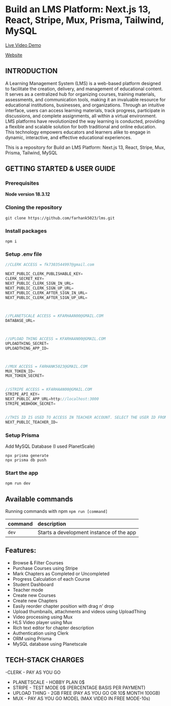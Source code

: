 # Build an LMS Platform: Next.js 13,  React, Stripe, Mux, Prisma, Tailwind, MySQL 

[Live Video Demo](https://drive.google.com/file/d/1Dj9l5DwZUMgsenmYgo3BfZUb_sPNVLDg/view?usp=sharing)

[Website](https://lms-iota-gray.vercel.app/)


## INTRODUCTION
A Learning Management System (LMS) is a web-based platform designed to facilitate the creation, delivery, and management of educational content. It serves as a centralized hub for organizing courses, training materials, assessments, and communication tools, making it an invaluable resource for educational institutions, businesses, and organizations. Through an intuitive interface, users can access learning materials, track progress, participate in discussions, and complete assignments, all within a virtual environment. LMS platforms have revolutionized the way learning is conducted, providing a flexible and scalable solution for both traditional and online education. This technology empowers educators and learners alike to engage in dynamic, interactive, and effective educational experiences.

This is a repository for Build an LMS Platform: Next.js 13,  React, Stripe, Mux, Prisma, Tailwind, MySQL




## GETTING STARTED & USER GUIDE

### Prerequisites

**Node version 18.3.12**

### Cloning the repository

```shell
git clone https://github.com/farhank5023/lms.git
```

### Install packages

```shell
npm i
```

### Setup .env file


```js
//CLERK ACCESS = fk7303544997@gmail.com

NEXT_PUBLIC_CLERK_PUBLISHABLE_KEY=
CLERK_SECRET_KEY=
NEXT_PUBLIC_CLERK_SIGN_IN_URL=
NEXT_PUBLIC_CLERK_SIGN_UP_URL=
NEXT_PUBLIC_CLERK_AFTER_SIGN_IN_URL=
NEXT_PUBLIC_CLERK_AFTER_SIGN_UP_URL=

 

//PLANETSCALE ACCESS = KFARHAAN00@GMAIL.COM
DATABASE_URL=



//UPLOAD THING ACCESS = KFARHAAN00@GMAIL.COM
UPLOADTHING_SECRET=
UPLOADTHING_APP_ID=



//MUX ACCESS = FARHANK5023@GMAIL.COM
MUX_TOKEN_ID=
MUX_TOKEN_SECRET=


//STRIPE ACCESS = KFARHAAN00@GMAIL.COM
STRIPE_API_KEY=
NEXT_PUBLIC_APP_URL=http://localhost:3000
STRIPE_WEBHOOK_SECRET=


//THIS ID IS USED TO ACCESS IN TEACHER ACCOUNT. SELECT THE USER ID FROM CLERK AND PUT BELOW TO GIVE TEACHER ACCESS
NEXT_PUBLIC_TEACHER_ID=
```

### Setup Prisma

Add MySQL Database (I used PlanetScale)

```shell
npx prisma generate
npx prisma db push

```

### Start the app

```shell
npm run dev
```

## Available commands

Running commands with npm `npm run [command]`

| command         | description                              |
| :-------------- | :--------------------------------------- |
| `dev`           | Starts a development instance of the app |



## Features:

- Browse & Filter Courses
- Purchase Courses using Stripe
- Mark Chapters as Completed or Uncompleted
- Progress Calculation of each Course
- Student Dashboard
- Teacher mode
- Create new Courses
- Create new Chapters
- Easily reorder chapter position with drag n’ drop
- Upload thumbnails, attachments and videos using UploadThing
- Video processing using Mux
- HLS Video player using Mux
- Rich text editor for chapter description
- Authentication using Clerk
- ORM using Prisma
- MySQL database using Planetscale

## TECH-STACK CHARGES
-CLERK         - PAY AS YOU GO 
- PLANETSCALE  - HOBBY PLAN 0$
- STRIPE       - TEST MODE 0$ (PERCENTAGE BASIS PER PAYMENT)
- UPLOAD THING - 2GB FREE (PAY AS YOU GO OR 10$ MONTH 100GB)
- MUX          - PAY AS YOU GO MODEL (MAX VIDEO IN FREE MODE-10s)
